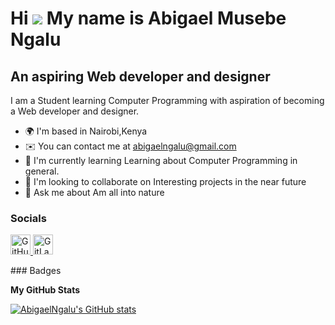 Hi ![](https://user-images.githubusercontent.com/18350557/176309783-0785949b-9127-417c-8b55-ab5a4333674e.gif) My name is Abigael Musebe Ngalu
=============================================================================================================================================

An aspiring Web developer and designer
--------------------------------------

I am a Student learning Computer Programming with aspiration of becoming a Web developer and designer.

* 🌍  I'm based in Nairobi,Kenya
* ✉️  You can contact me at [abigaelngalu@gmail.com](mailto:abigaelngalu@gmail.com)
* 🧠  I'm currently learning Learning about Computer Programming in general.
* 👥  I'm looking to collaborate on Interesting projects in the near future
* 💬  Ask me about Am all into nature


### Socials

<p align="left"> <a href="https://www.github.com/AbigaelNgalu" target="_blank" rel="noreferrer"> <picture> <source media="(prefers-color-scheme: dark)" srcset="https://raw.githubusercontent.com/danielcranney/readme-generator/main/public/icons/socials/github-dark.svg" /> <source media="(prefers-color-scheme: light)" srcset="https://raw.githubusercontent.com/danielcranney/readme-generator/main/public/icons/socials/github.svg" /> <img src="https://raw.githubusercontent.com/danielcranney/readme-generator/main/public/icons/socials/github.svg" width="32" height="32" alt="GitHub" title="GitHub" /> </picture> </a> <a href="https://www.gitlab.com/AbigaelNgalu" target="_blank" rel="noreferrer"> <picture> <source media="(prefers-color-scheme: dark)" srcset="" /> <source media="(prefers-color-scheme: light)" srcset="https://raw.githubusercontent.com/danielcranney/readme-generator/main/public/icons/socials/gitlab.svg" /> <img src="https://raw.githubusercontent.com/danielcranney/readme-generator/main/public/icons/socials/gitlab.svg" width="32" height="32" alt="GitLab" title="GitLab" /> </picture> </a></p>
### Badges

<b>My GitHub Stats</b>

<a href="http://www.github.com/AbigaelNgalu"><img src="https://github-readme-stats.vercel.app/api?username=AbigaelNgalu&show_icons=true&hide=&count_private=true&title_color=0891b2&text_color=ffffff&icon_color=0891b2&bg_color=1c1917&hide_border=true&show_icons=true" alt="AbigaelNgalu's GitHub stats" /></a>
